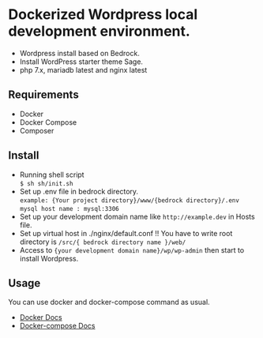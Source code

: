# Dockerized Wordpress local development environment.
* Wordpress install based on Bedrock.
* Install WordPress starter theme Sage.
* php 7.x, mariadb latest and nginx latest

## Requirements
* Docker
* Docker Compose
* Composer

## Install
* Running shell script  
``$ sh sh/init.sh``
* Set up .env file in bedrock directory.  
`example: {Your project directory}/www/{bedrock directory}/.env`  
  ```mysql host name : mysql:3306```
* Set up your development domain name like `http://example.dev` in Hosts file.
* Set up virtual host in ./nginx/default.conf
!! You have to write root directory is `/src/{ bedrock directory name }/web/`
* Access to `{your development domain name}/wp/wp-admin` then start to install Wordpress.

## Usage
You can use docker and docker-compose command as usual.  
* [Docker Docs](https://docs.docker.com/)
* [Docker-compose Docs](https://docs.docker.com/compose/)
